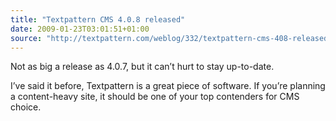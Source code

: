 ```yaml
---
title: "Textpattern CMS 4.0.8 released"
date: 2009-01-23T03:01:51+01:00
source: "http://textpattern.com/weblog/332/textpattern-cms-408-released"
---
```


Not as big a release as 4.0.7, but it can’t hurt to stay up-to-date.

I’ve said it before, Textpattern is a great piece of software. If you’re planning a content-heavy site, it should be one of your top contenders for CMS choice.
